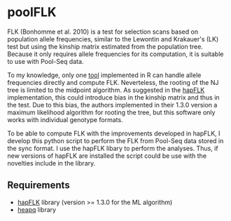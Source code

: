 poolFLK
=======

FLK (Bonhomme et al. 2010) is a test for selection scans based on population allele frequencies, similar to the Lewontin and Krakauer's (LK) test but using the kinship matrix
estimated from the population tree. Because it only requires allele frequencies for its computation, it is suitable to use with Pool-Seq data.

To my knowledge, only one [tool](https://qgsp.jouy.inra.fr/index.php?option=com_content&view=article&id=50&Itemid=55) implemented in R can handle allele frequencies directly and compute FLK.
Neverteless, the rooting of the NJ tree is limited to the midpoint algorithm. As suggested in the [hapFLK]() implementation, this could introduce bias in the kinship matrix and thus in the test.
Due to this bias, the authors implemented in their 1.3.0 version a maximum likelihood algorithm for rooting the tree, but this software only works with individual genotype formats.

To be able to compute FLK with the improvements developed in hapFLK, I develop this python script to perform the FLK from Pool-Seq data stored in the sync format. I use the hapFLK libary to perform
the analyses. Thus, if new versions of hapFLK are installed the script could be use with the novelties include in the library.

## Requirements

* [hapFLK](https://forge-dga.jouy.inra.fr/projects/hapflk/files) library (version >= 1.3.0 for the ML algorithm)
* [heapq](https://docs.python.org/2/library/heapq.html) library
